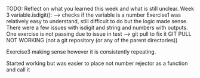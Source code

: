 TODO: Reflect on what you learned this week and what is still unclear.
Week 3
variable.isdigit():  --> checks if the variable is a number
Exercise1 was relatively easy to understand, still difficult to do but the logic made sense. 
There were a few issues with isdigit and string and numbers with outputs.
One exercise is not passing due to issue in test --> git pull to fix it
GIT PULL NOT WORKING (not a git repository (or any of the parent directories))

Exercise3 making sense however it is consistently repeating. 

Started working but was easier to place not number rejector as a function and call it